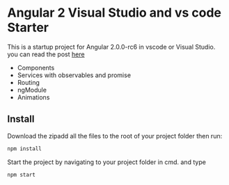 # Angular 2 Visual Studio and vs code Starter
This is a startup project for Angular 2.0.0-rc6 in vscode or Visual Studio. you can read the post [here](https://olepetterdahlmann.com/2016/08/17/angular-2-in-visual-studio-2015/)

- Components
- Services with observables and promise
- Routing
- ngModule
- Animations

## Install

Download the zipadd all the files to the root of your project folder then run:

```sh
npm install
```

Start the project by navigating to your project folder in cmd. and type

```sh
npm start
```
